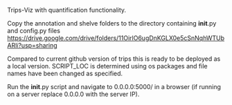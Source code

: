 Trips-Viz with quantification functionality. 

Copy the annotation and shelve folders to the directory containing __init__.py and config.py files 
https://drive.google.com/drive/folders/11OirlO6ugDnKGLX0e5cSnNqhWTUbARli?usp=sharing

Compared to current github version of trips this is ready to be deployed as a local version. SCRIPT_LOC is determined using os packages and file names have been changed as specified. 

Run the __init__.py script and navigate to 0.0.0.0:5000/ in a browser (if running on a server replace 0.0.0.0 with the server IP). 
